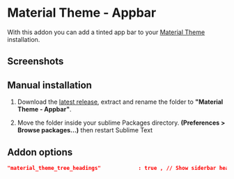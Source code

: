 # Material Theme - Appbar

With this addon you can add a tinted app bar to your [Material Theme](https://github.com/equinusocio/material-theme) installation.

## Screenshots
<!--
## Easy installation
 Install through the [Package Control](https://packagecontrol.io/installation). Search for *"Material Theme Appbar"* then **restart** Sublime Text.
 -->
 
## Manual installation

1. Download the [latest release](https://github.com/equinusocio/material-theme-appbar/releases/latest), extract and rename the folder to **"Material Theme - Appbar"**.

2. Move the folder inside your sublime Packages directory. **(Preferences > Browse packages...)** then restart Sublime Text

## Addon options

```json
"material_theme_tree_headings"            : true , // Show siderbar headings
```

